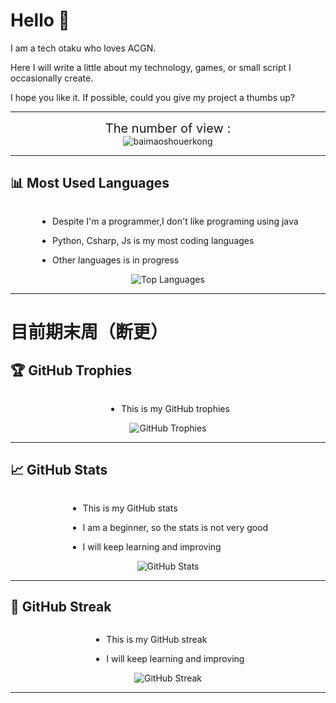# Hello 👋 

I am a tech otaku who loves ACGN. 

Here I will write a little about my technology, games, or small script I occasionally create. 

I hope you like it. If possible, could you give my project a thumbs up?

---
<div align="center">
<div style="font-size: 20px;">
  The number of view :
</div>
  <img src="https://count.littlebell.top/@baimaoshouerkong?name=baimaoshouerkong&theme=3d-num&padding=7&offset=0&align=top&scale=1&pixelated=1&darkmode=auto" alt="baimaoshouerkong">
</div>

---

## 📊 Most Used Languages
<div  style="display: flex; flex-direction: column; align-items: center;">
<div>
  
  * Despite I'm a programmer,I don't like programing using java
  
  * Python, Csharp, Js is my most coding languages
  
  * Other languages is in progress
  
</div>

<div>
    <img src="https://github-readme-stats-baimaoshouerkongs-projects.vercel.app/api/top-langs/?username=baimaoshouerkong&layout=compact" alt="Top Languages">
</div>

</div>

---
# 目前期末周（断更）

## 🏆 GitHub Trophies
<div style="display: flex; flex-direction: column; align-items: center;">
  <div>
  
  * This is my GitHub trophies
  
  </div>
  <div>
    <img src="https://github-profile-trophy.vercel.app/?username=baimaoshouerkong&theme=radical&row=1&column=7&margin-w=5&margin-h=5" alt="GitHub Trophies">
  </div>
</div>

---

## 📈 GitHub Stats
<div style="display: flex; flex-direction: column; align-items: center;">
  <div>

  * This is my GitHub stats
  
  * I am a beginner, so the stats is not very good
  
  * I will keep learning and improving

  </div>
  <div>
    <img src="https://github-readme-stats-baimaoshouerkongs-projects.vercel.app/api?username=baimaoshouerkong&count_private=true&show_icons=true" alt="GitHub Stats">
  </div>
</div>

---

## 🏅 GitHub Streak
<div style="display: flex; flex-direction: column; align-items: center;">
  <div>

  * This is my GitHub streak
  
  * I will keep learning and improving

  </div>
  <div>
    <img src="https://github-readme-streak-stats.herokuapp.com/?user=baimaoshouerkong&theme=radical" alt="GitHub Streak">
  </div>
</div>

---
